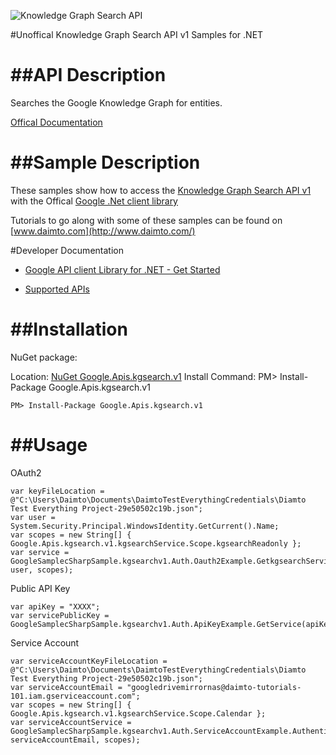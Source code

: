﻿![Knowledge Graph Search API](http://www.google.com/images/icons/product/search-32.gif)

#Unoffical Knowledge Graph Search API v1 Samples for .NET  

##API Description
=============

Searches the Google Knowledge Graph for entities.

[Offical Documentation](https://developers.google.com/knowledge-graph/)

##Sample Description
=============

These samples show how to access the [Knowledge Graph Search API v1](https://developers.google.com/knowledge-graph/) with the Offical [Google .Net client library](https://github.com/google/google-api-dotnet-client)

Tutorials to go along with some of these samples can be found on [www.daimto.com](http://www.daimto.com/)

#Developer Documentation

* [Google API client Library for .NET - Get Started](https://developers.google.com/api-client-library/dotnet/get_started)

* [Supported APIs](https://developers.google.com/api-client-library/dotnet/apis/)

##Installation
=================================

NuGet package:

Location: [NuGet Google.Apis.kgsearch.v1](https://www.nuget.org/packages/Google.Apis.kgsearch.v1)
Install Command: PM>  Install-Package Google.Apis.kgsearch.v1

```
PM> Install-Package Google.Apis.kgsearch.v1
```

##Usage
=================================

OAuth2
```
var keyFileLocation = @"C:\Users\Daimto\Documents\DaimtoTestEverythingCredentials\Diamto Test Everything Project-29e50502c19b.json";
var user = System.Security.Principal.WindowsIdentity.GetCurrent().Name;
var scopes = new String[] { Google.Apis.kgsearch.v1.kgsearchService.Scope.kgsearchReadonly };
var service = GoogleSamplecSharpSample.kgsearchv1.Auth.Oauth2Example.GetkgsearchService(keyFileLocation, user, scopes);
```
Public API Key
```
var apiKey = "XXXX";
var servicePublicKey = GoogleSamplecSharpSample.kgsearchv1.Auth.ApiKeyExample.GetService(apiKey);
```
Service Account
```
var serviceAccountKeyFileLocation = @"C:\Users\Daimto\Documents\DaimtoTestEverythingCredentials\Diamto Test Everything Project-29e50502c19b.json";
var serviceAccountEmail = "googledrivemirrornas@daimto-tutorials-101.iam.gserviceaccount.com";
var scopes = new String[] { Google.Apis.kgsearch.v1.kgsearchService.Scope.Calendar };            
var serviceAccountService = GoogleSamplecSharpSample.kgsearchv1.Auth.ServiceAccountExample.AuthenticateServiceAccount(serviceAccountKeyFileLocation, serviceAccountEmail, scopes);
```
